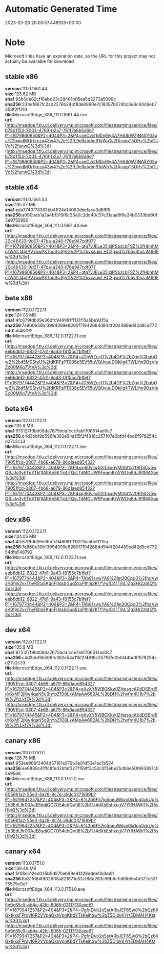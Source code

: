 # Automatic Generated Time
2023-03-20 20:00:57.446935+00:00

# Note
Microsoft links have an expiration date, so the URL for this project may not actually be available for download

## stable x86
**version**:111.0.1661.44  
**size**:123.62 MB  
**sha1**:98b5de82cf16ebc23c28461b05ea5d2273e5099c  
**sha256**:334ef887fc2ad2276b24bf8de8990e7c18397b0740c3e8c44d6eb7358f2ff310  
**file**:MicrosoftEdge_X86_111.0.1661.44.exe  
**url**:[http://msedge.f.tlu.dl.delivery.mp.microsoft.com/filestreamingservice/files/b78d1154-3004-4769-b2a7-761f7a8b6d6e?P1=1679860850&P2=404&P3=2&P4=anCycI1dDv9ly4A7HA8rWZjNA5Y03uJ%2bwidMOrfknzp43w47s2e%2fL9eRabdm91qWo%2fXjsppT5OHv%2bCUVc%2funwQ%3d%3d](http://msedge.f.tlu.dl.delivery.mp.microsoft.com/filestreamingservice/files/b78d1154-3004-4769-b2a7-761f7a8b6d6e?P1=1679860850&P2=404&P3=2&P4=anCycI1dDv9ly4A7HA8rWZjNA5Y03uJ%2bwidMOrfknzp43w47s2e%2fL9eRabdm91qWo%2fXjsppT5OHv%2bCUVc%2funwQ%3d%3d)  

## stable x64
**version**:111.0.1661.44  
**size**:135.07 MB  
**sha1**:eda7740f78383bb4ff24d14090deefaca3d6fff5  
**sha256**:a090bab1a3a4bf310f6c33e0c2dd40c37e31aaa8f6e24b0533bb60f3e9750990  
**file**:MicrosoftEdge_X64_111.0.1661.44.exe  
**url**:[http://msedge.f.tlu.dl.delivery.mp.microsoft.com/filestreamingservice/files/20c46430-9d07-47ba-a240-f76e947cdf07?P1=1679860856&P2=404&P3=2&P4=gfqTyJELe35IzjPSbzLbFSZ%2fHbhhMnrWAILt4pIPVxbwPXToo3sr9jVGV2P%2bvxauisLHC2gwd%2b5v3fozaM60Ew%3d%3d](http://msedge.f.tlu.dl.delivery.mp.microsoft.com/filestreamingservice/files/20c46430-9d07-47ba-a240-f76e947cdf07?P1=1679860856&P2=404&P3=2&P4=gfqTyJELe35IzjPSbzLbFSZ%2fHbhhMnrWAILt4pIPVxbwPXToo3sr9jVGV2P%2bvxauisLHC2gwd%2b5v3fozaM60Ew%3d%3d)  

## beta x86
**version**:112.0.1722.11  
**size**:124.05 MB  
**sha1**:4fc879fdb39e36dfc946981ff131f15a5be9215a  
**sha256**:7a860e30b13994099e8260f71942684d944f204489ed42d9cd77254dfa548792  
**file**:MicrosoftEdge_X86_112.0.1722.11.exe  
**url**:[http://msedge.f.tlu.dl.delivery.mp.microsoft.com/filestreamingservice/files/eeb6db12-6822-47d1-9a43-f8155c7b1fef?P1=1679774442&P2=404&P3=2&P4=JD5WZecO%2b4OF%2bZgy%2bqbOw2%2bd5M0StyU%2fdKRFsPT006c5EV55uVQUyuuDOkjIg4TWLifw9OzVleZc00MKg7VtVA%3d%3d](http://msedge.f.tlu.dl.delivery.mp.microsoft.com/filestreamingservice/files/eeb6db12-6822-47d1-9a43-f8155c7b1fef?P1=1679774442&P2=404&P3=2&P4=JD5WZecO%2b4OF%2bZgy%2bqbOw2%2bd5M0StyU%2fdKRFsPT006c5EV55uVQUyuuDOkjIg4TWLifw9OzVleZc00MKg7VtVA%3d%3d)  

## beta x64
**version**:112.0.1722.11  
**size**:135.8 MB  
**sha1**:975127f9bd08da7675bda1cce7abf706514ad0c7  
**sha256**:c4d3bbf9b596fe362e54a115f2f4816c257107e0bfd44bd6f978254cd27c2c33  
**file**:MicrosoftEdge_X64_112.0.1722.11.exe  
**url**:[http://msedge.f.tlu.dl.delivery.mp.microsoft.com/filestreamingservice/files/79051fcd-0807-4b68-a679-86c1aed85432?P1=1679774443&P2=404&P3=2&P4=iq60vrwG2rbkx6yMDbl%2f9GSCv5wQBJJo3yETpXTkI1IAItAn5KTioLFQsLTdMGUW9FqqmKrWWLlg8dJ9RMAXag%3d%3d](http://msedge.f.tlu.dl.delivery.mp.microsoft.com/filestreamingservice/files/79051fcd-0807-4b68-a679-86c1aed85432?P1=1679774443&P2=404&P3=2&P4=iq60vrwG2rbkx6yMDbl%2f9GSCv5wQBJJo3yETpXTkI1IAItAn5KTioLFQsLTdMGUW9FqqmKrWWLlg8dJ9RMAXag%3d%3d)  

## dev x86
**version**:112.0.1722.11  
**size**:124.05 MB  
**sha1**:4fc879fdb39e36dfc946981ff131f15a5be9215a  
**sha256**:7a860e30b13994099e8260f71942684d944f204489ed42d9cd77254dfa548792  
**file**:MicrosoftEdge_X86_112.0.1722.11.exe  
**url**:[http://msedge.f.tlu.dl.delivery.mp.microsoft.com/filestreamingservice/files/eeb6db12-6822-47d1-9a43-f8155c7b1fef?P1=1679774444&P2=404&P3=2&P4=TAb91svwYA8%2fet20Cpo0%2fhdVwaK6fjm2vxThyR5tuEKgnF0dsbGuqSzxPIhhj2K1YVwIC41T8jL1Zg3Hr2zbfQ%3d%3d](http://msedge.f.tlu.dl.delivery.mp.microsoft.com/filestreamingservice/files/eeb6db12-6822-47d1-9a43-f8155c7b1fef?P1=1679774444&P2=404&P3=2&P4=TAb91svwYA8%2fet20Cpo0%2fhdVwaK6fjm2vxThyR5tuEKgnF0dsbGuqSzxPIhhj2K1YVwIC41T8jL1Zg3Hr2zbfQ%3d%3d)  

## dev x64
**version**:112.0.1722.11  
**size**:135.8 MB  
**sha1**:975127f9bd08da7675bda1cce7abf706514ad0c7  
**sha256**:c4d3bbf9b596fe362e54a115f2f4816c257107e0bfd44bd6f978254cd27c2c33  
**file**:MicrosoftEdge_X64_112.0.1722.11.exe  
**url**:[http://msedge.f.tlu.dl.delivery.mp.microsoft.com/filestreamingservice/files/79051fcd-0807-4b68-a679-86c1aed85432?P1=1679774445&P2=404&P3=2&P4=gXyXY5WBCKkw1ZjhesgcA0dDSBrd9dr6xMF2jKw4qaN5oBhYpZ1D8LxAMpAw682AL%2bDH%2fwfm4U1b7%2bW%2fcLkf7A%3d%3d](http://msedge.f.tlu.dl.delivery.mp.microsoft.com/filestreamingservice/files/79051fcd-0807-4b68-a679-86c1aed85432?P1=1679774445&P2=404&P3=2&P4=gXyXY5WBCKkw1ZjhesgcA0dDSBrd9dr6xMF2jKw4qaN5oBhYpZ1D8LxAMpAw682AL%2bDH%2fwfm4U1b7%2bW%2fcLkf7A%3d%3d)  

## canary x86
**version**:113.0.1751.0  
**size**:126.75 MB  
**sha1**:952ee989f3404d57181a079b3e81d53e1ac7a524  
**sha256**:ee8889c41ffc8fe42bfaf327f159ff3c52c0f3ebe25db6e50f663891c05e9568  
**file**:MicrosoftEdge_X86_113.0.1751.0.exe  
**url**:[http://msedge.f.tlu.dl.delivery.mp.microsoft.com/filestreamingservice/files/605661a2-55e3-4a28-9c7d-a9dc0371899b?P1=1679947257&P2=404&P3=2&P4=K%2b6F57jo5oeuWdvx0ix1ug0ckUg%2b3EdL6r00AJE8gdjGC7O54ehQvfj8%2bTU4dXbEshkcgV7YtfHAWff%2f5sHlpQ%3d%3d](http://msedge.f.tlu.dl.delivery.mp.microsoft.com/filestreamingservice/files/605661a2-55e3-4a28-9c7d-a9dc0371899b?P1=1679947257&P2=404&P3=2&P4=K%2b6F57jo5oeuWdvx0ix1ug0ckUg%2b3EdL6r00AJE8gdjGC7O54ehQvfj8%2bTU4dXbEshkcgV7YtfHAWff%2f5sHlpQ%3d%3d)  

## canary x64
**version**:113.0.1751.0  
**size**:138.46 MB  
**sha1**:5f06dc12ed035b5d870eb69e41328eddef4dbb91  
**sha256**:6e81f684f802608a821871c82c188e293c99b6c1b80b5e4d372c53f75579e9e7  
**file**:MicrosoftEdge_X64_113.0.1751.0.exe  
**url**:[http://msedge.f.tlu.dl.delivery.mp.microsoft.com/filestreamingservice/files/5e9c65c5-ab4a-42fc-8065-02117f30aee6?P1=1679947257&P2=404&P3=2&P4=i7gfnDVo2nSstARbJEF6Sw0%2bQz6XGxtkxsFPrdyI6R2VVpaQknVpnKbdYTsKeihqw%2bZ5DIbkKYrrEDMAH4Ktzw%3d%3d](http://msedge.f.tlu.dl.delivery.mp.microsoft.com/filestreamingservice/files/5e9c65c5-ab4a-42fc-8065-02117f30aee6?P1=1679947257&P2=404&P3=2&P4=i7gfnDVo2nSstARbJEF6Sw0%2bQz6XGxtkxsFPrdyI6R2VVpaQknVpnKbdYTsKeihqw%2bZ5DIbkKYrrEDMAH4Ktzw%3d%3d)  

